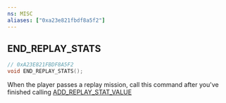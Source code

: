 ```yaml
---
ns: MISC
aliases: ["0xa23e821fbdf8a5f2"]
---
```

## END_REPLAY_STATS

```c
// 0xA23E821FBDF8A5F2
void END_REPLAY_STATS();
```

When the player passes a replay mission, call this command after you've finished calling [ADD_REPLAY_STAT_VALUE](#_0x69FE6DC87BD2A5E9)

